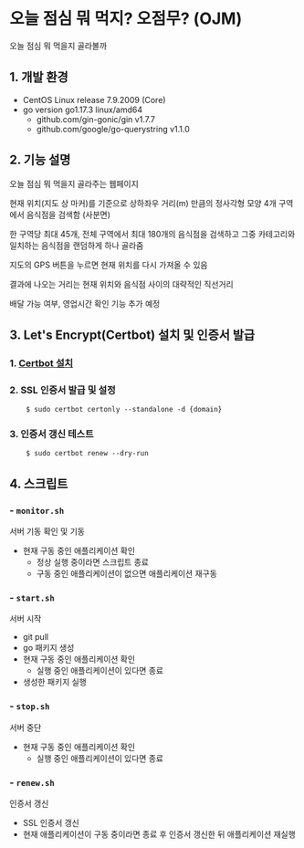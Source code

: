 # 오늘 점심 뭐 먹지? 오점무? (OJM)

오늘 점심 뭐 먹을지 골라볼까

## 1. 개발 환경

- CentOS Linux release 7.9.2009 (Core)
- go version go1.17.3 linux/amd64
  - github.com/gin-gonic/gin v1.7.7
  - github.com/google/go-querystring v1.1.0

## 2. 기능 설명

오늘 점심 뭐 먹을지 골라주는 웹페이지

현재 위치(지도 상 마커)를 기준으로 상하좌우 거리(m) 만큼의 정사각형 모양 4개 구역에서 음식점을 검색함 (사분면) 

한 구역당 최대 45개, 전체 구역에서 최대 180개의 음식점을 검색하고 그중 카테고리와 일치하는 음식점을 랜덤하게 하나 골라줌

지도의 GPS 버튼을 누르면 현재 위치를 다시 가져올 수 있음

결과에 나오는 거리는 현재 위치와 음식점 사이의 대략적인 직선거리

배달 가능 여부, 영업시간 확인 기능 추가 예정

## 3. Let's Encrypt(Certbot) 설치 및 인증서 발급

### 1. [Certbot 설치](https://certbot.eff.org/instructions)
### 2. SSL 인증서 발급 및 설정
    
        $ sudo certbot certonly --standalone -d {domain}

### 3. 인증서 갱신 테스트

        $ sudo certbot renew --dry-run

## 4. 스크립트

### - `monitor.sh`

서버 기동 확인 및 기동

- 현재 구동 중인 애플리케이션 확인
  - 정상 실행 중이라면 스크립트 종료
  - 구동 중인 애플리케이션이 없으면 애플리케이션 재구동

### - `start.sh`

서버 시작

- git pull
- go 패키지 생성
- 현재 구동 중인 애플리케이션 확인
  - 실행 중인 애플리케이션이 있다면 종료
- 생성한 패키지 실행

### - `stop.sh`

서버 중단

- 현재 구동 중인 애플리케이션 확인
  - 실행 중인 애플리케이션이 있다면 종료

### - `renew.sh`

인증서 갱신

- SSL 인증서 갱신
- 현재 애플리케이션이 구동 중이라면 종료 후 인증서 갱신한 뒤 애플리케이션 재실행